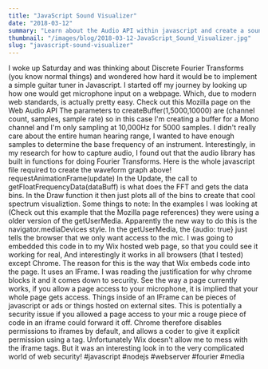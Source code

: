 ```yaml
---
title: "JavaScript Sound Visualizer"
date: "2018-03-12"
summary: "Learn about the Audio API within javascript and create a sound visualizer!"
thumbnail: "/images/blog/2018-03-12-JavaScript_Sound_Visualizer.jpg"
slug: "javascript-sound-visualizer"
---
```

I woke up Saturday and was thinking about Discrete Fourier Transforms (you know normal things) and wondered how hard it would be to implement a simple guitar tuner in Javascript. I started off my journey by looking up how one would get microphone input on a webpage. Which, due to modern web standards, is actually pretty easy. Check out this Mozilla page on the Web Audio API The parameters to createBuffer(1,5000,10000) are (channel count, samples, sample rate) so in this case I'm creating a buffer for a Mono channel and I'm only sampling at 10,000Hz for 5000 samples. I didn't really care about the entire human hearing range, I wanted to have enough samples to determine the base frequency of an instrument. Interestingly, in my research for how to capture audio, I found out that the audio library has built in functions for doing Fourier Transforms. Here is the whole javascript file required to create the waveform graph above! requestAnimationFrame(update) In the Update, the call to getFloatFrequencyData(dataBuff) is what does the FFT and gets the data bins. In the Draw function it then just plots all of the bins to create that cool spectrum visualiztion. Some things to note: In the examples I was looking at (Check out this example that the Mozilla page references) they were using a older version of the getUserMedia. Apparently the new way to do this is the navigator.mediaDevices style. In the getUserMedia, the {audio: true} just tells the browser that we only want access to the mic. I was going to embedded this code in to my Wix hosted web page, so that you could see it working for real, And interestingly it works in all browsers (that I tested) except Chrome. The reason for this is the way that Wix embeds code into the page. It uses an IFrame. I was reading the justification for why chrome blocks it and it comes down to security. See the way a page currently works, if you allow a page access to your microphone, it is implied that your whole page gets access. Things inside of an IFrame can be pieces of javascript or ads or things hosted on external sites. This is potentially a security issue if you allowed a page access to your mic a rouge piece of code in an iframe could forward it off. Chrome therefore disables permissions to iframes by default, and allows a coder to give it explicit permission using a tag. Unfortunately Wix doesn't allow me to mess with the iframe tags. But it was an interesting look in to the very complicated world of web security! #javascript #nodejs #webserver #fourier #media
